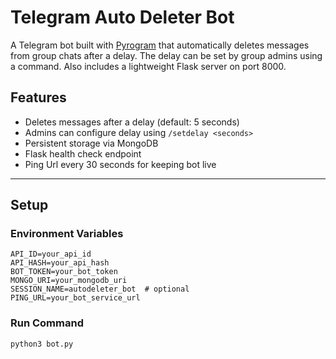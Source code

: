 # Telegram Auto Deleter Bot

A Telegram bot built with [Pyrogram](https://docs.pyrogram.org/) that automatically deletes messages from group chats after a delay. The delay can be set by group admins using a command. Also includes a lightweight Flask server on port 8000.

## Features

- Deletes messages after a delay (default: 5 seconds)
- Admins can configure delay using `/setdelay <seconds>`
- Persistent storage via MongoDB
- Flask health check endpoint
- Ping Url every 30 seconds for keeping bot live

---

## Setup

### Environment Variables

```env
API_ID=your_api_id
API_HASH=your_api_hash
BOT_TOKEN=your_bot_token
MONGO_URI=your_mongodb_uri
SESSION_NAME=autodeleter_bot  # optional
PING_URL=your_bot_service_url
```

### Run Command 
`python3 bot.py`
